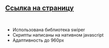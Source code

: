 ## [Ссылка на страницу](https://hedfan.github.io/IT-zebra/) 
<br/>

- Использована библиотека swiper
- Скрипты написаны на нативном javascript
- Адаптивность до 960px
